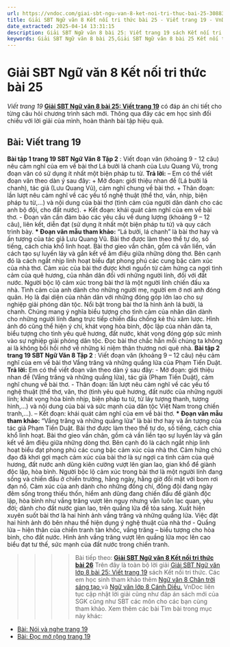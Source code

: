 ```yaml
---
url: https://vndoc.com/giai-sbt-ngu-van-8-ket-noi-tri-thuc-bai-25-308831
title: Giải SBT Ngữ văn 8 Kết nối tri thức bài 25 - Viết trang 19 - VnDoc.com
date_extracted: 2025-04-14 13:31:15
description: Giải SBT Ngữ văn 8 bài 25: Viết trang 19 sách Kết nối tri thức có đáp án chi tiết cho các bạn cùng tham khảo.
keywords: Giải SBT Ngữ văn 8 bài 25,Giải SBT Ngữ văn 8 bài 25 Kết nối tri thức,Giải sách bài tập Ngữ văn KNTT lớp 8,Ngữ văn lớp 8 Kết nối tri thức,giải bài tập ngữ văn lớp 8,bài Viết trang 19,giải SBT ngữ văn 8 KNTT trang 19
---
```


# Giải SBT Ngữ văn 8 Kết nối tri thức bài 25
 _Viết trang 19_
**[Giải SBT Ngữ văn 8 bài 25: Viết trang 19](<https://vndoc.com/giai-sbt-ngu-van-8-ket-noi-tri-thuc-bai-25-308831>)** có đáp án chi tiết cho từng câu hỏi chương trình sách mới. Thông qua đây các em học sinh đối chiếu với lời giải của mình, hoàn thành bài tập hiệu quả.
## **Bài: Viết trang 19**
**Bài tập 1 trang 19 SBT Ngữ Văn 8 Tập 2** : Viết đoạn văn \(khoảng 9 - 12 câu\) nêu cảm nghĩ của em về bài thơ Lá bưởi lá chanh của Lưu Quang Vũ, trong đoạn văn có sử dụng ít nhất một biện pháp tu từ.
**Trả lời:**
– Em có thể viết đoạn văn theo dàn ý sau đây:
\+ Mở đoạn: giới thiệu nhan đề \(Lá bưởi lá chanh\), tác giả \(Lưu Quang Vũ\), cảm nghĩ chung về bài thơ.
\+ Thân đoạn: lần lượt nêu cảm nghĩ về các yếu tố nghệ thuật \(thể thơ, vần, nhịp, biện pháp tu từ,...\) và nội dung của bài thơ \(tình cảm của người dân dành cho các anh bộ đội, cho đất nước\).
\+ Kết đoạn: khái quát cảm nghĩ của em về bài thơ.
\- Đoạn văn cần đảm bảo các yêu cầu về dung lượng \(khoảng 9 – 12 câu\), liên kết, diễn đạt \(sử dụng ít nhất một biện pháp tu từ\) và quy cách trình bày.
**\* Đoạn văn mẫu tham khảo:**
“Lá bưởi, lá chanh” là bài thơ hay và ấn tượng của tác giả Lưu Quang Vũ. Bài thơ được làm theo thể tự do, số tiếng, cách chia khổ linh hoạt. Bài thơ gieo vần chân, gồm cả vần liền, vần cách tạo sự luyến láy và gắn kết về âm điệu giữa những dòng thơ. Bên cạnh đó là cách ngắt nhịp linh hoạt biểu đạt phong phú các cung bậc cảm xúc của nhà thơ. Cảm xúc của bài thơ được khơi nguồn từ cảm hứng ca ngợi tình cảm của quê hương, của nhân dân đối với những người lính, đối với đất nước. Người bộc lộ cảm xúc trong bài thơ là một người lính chiến đấu xa nhà. Tình cảm của anh dành cho những người mẹ, người em ở nơi anh đóng quân. Họ là đại diện của nhân dân với những đóng góp lớn lao cho sự nghiệp giải phóng dân tộc. Nổi bật trong bài thơ là hình ảnh lá bưởi, lá chanh. Chúng mang ý nghĩa biểu tượng cho tình cảm của nhân dân dành cho những người lính đang trực tiếp chiến đấu chống kẻ thù xâm lược. Hình ảnh đó cũng thể hiện ý chí, khát vọng hòa bình, độc lập của nhân dân ta, biểu tượng cho tình yêu quê hương, đất nước, khát vọng đóng góp sức mình vào sự nghiệp giải phóng dân tộc. Đọc bài thơ chắc hẳn mỗi chúng ta không ai là không bồi hồi nhớ về những kỉ niệm thân thương nơi quê nhà.
**Bài tập 2 trang 19 SBT Ngữ Văn 8 Tập 2** : Viết đoạn văn \(khoảng 9 – 12 câu\) nêu cảm nghĩ của em về bài thơ Vầng trăng và những quầng lửa của Phạm Tiến Duật.
**Trả lời:**
Em có thể viết đoạn văn theo dàn ý sau đây:
\- Mở đoạn: giới thiệu nhan đề \(Vắng trăng và những quầng lửa\), tác giả \(Phạm Tiến Duật\), cảm nghĩ chung về bài thơ.
\- Thân đoạn: lần lượt nêu cảm nghĩ về các yếu tố nghệ thuật \(thể thơ, văn, thơ \(tình yêu quê hương, đất nước của những người lính; khát vọng hòa bình nhịp, biện pháp tu từ, từ láy tượng thanh, tượng hình,...\) và nội dung của bài và sức mạnh của dân tộc Việt Nam trong chiến tranh,...\).
– Kết đoạn: khái quát cảm nghĩ của em về bài thơ.
**\* Đoạn văn mẫu tham khảo:**
“Vầng trăng và những quầng lửa” là bài thơ hay và ấn tượng của tác giả Phạm Tiến Duật. Bài thơ được làm theo thể tự do, số tiếng, cách chia khổ linh hoạt. Bài thơ gieo vần chân, gồm cả vần liền tạo sự luyến láy và gắn kết về âm điệu giữa những dòng thơ. Bên cạnh đó là cách ngắt nhịp linh hoạt biểu đạt phong phú các cung bậc cảm xúc của nhà thơ. Cảm hứng chủ đạo đã khơi gợi mạch cảm xúc của bài thơ là sự ngợi ca tình cảm của quê hương, đất nước anh dũng kiên cường vượt lên gian lao, gian khổ để giành độc lập, hòa bình. Người bộc lộ cảm xúc trong bài thơ là một người lính đang sống và chiến đấu ở chiến trường, hằng ngày, hằng giờ đối mặt với bom rơi đạn nổ. Cảm xúc của anh dành cho những đồng chí, đồng đội đang ngày đêm sống trong thiếu thốn, hiểm anh dũng đang chiến đấu để giành độc lập, hòa bình như vầng trăng vượt lên nguy nhưng vẫn luôn lạc quan, yêu đời; dành cho đất nước gian lao, trên quầng lửa để tỏa sáng. Xuất hiện xuyên suốt bài thơ là hai hình ảnh vầng trăng và những quầng lửa. Việc đặt hai hình ảnh đó bên nhau thể hiện dụng ý nghệ thuật của nhà thơ - Quầng lửa – hiện thân của chiến tranh tàn khốc, vầng trăng – biểu tượng cho hòa bình, cho đất nước. Hình ảnh vầng trăng vượt lên quầng lửa mọc lên cao biểu đạt tư thế, sức mạnh của đất nước trong chiến tranh.
>>>> Bài tiếp theo: **[Giải SBT Ngữ văn 8 Kết nối tri thức bài 26](<https://vndoc.com/giai-sbt-ngu-van-8-ket-noi-tri-thuc-bai-26-308836>)**
Trên đây là toàn bộ lời giải [Giải SBT Ngữ văn lớp 8 bài 25: Viết trang 19](<https://vndoc.com/giai-sbt-ngu-van-8-ket-noi-tri-thuc-bai-25-308831>) sách Kết nối tri thức. Các em học sinh tham khảo thêm [Ngữ văn 8 Chân trời sáng tạo ](<https://vndoc.com/ngu-van-8-chan-troi-sang-tao>)và [Ngữ văn lớp 8 Cánh Diều.](<https://vndoc.com/ngu-van-8-canh-dieu>) VnDoc liên tục cập nhật lời giải cũng như đáp án sách mới của SGK cũng như SBT các môn cho các bạn cùng tham khảo.
Xem thêm các bài Tìm bài trong mục này khác:
  * [Bài: Nói và nghe trang 19](</giai-sbt-ngu-van-8-ket-noi-tri-thuc-bai-26-308836>)
  * [Bài: Đọc mở rộng trang 19](</giai-sbt-ngu-van-8-ket-noi-tri-thuc-bai-27-308848>)

